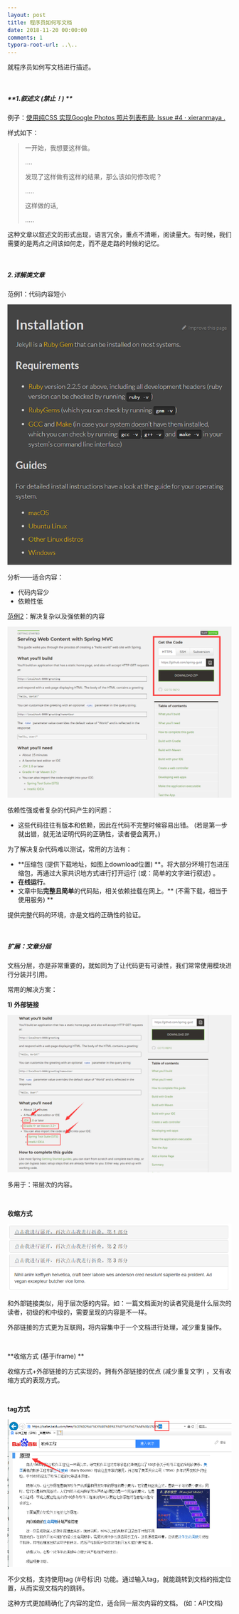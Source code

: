 ```yaml
---
layout: post
title: 程序员如何写文档
date: 2018-11-20 00:00:00
comments: 1
typora-root-url: ..\..
---
```


就程序员如何写文档进行描述。

<br>

##### **1.叙述文 (禁止！) **

例子：[使用纯CSS 实现Google Photos 照片列表布局· Issue #4 · xieranmaya .](https://github.com/xieranmaya/blog/issues/4)

样式如下：

> 一开始，我想要这样做。
>
> ....
>
> 发现了这样做有这样的结果，那么该如何修改呢？
>
> .....
>
> 这样做的话,
>
> .....

这种文章以叙述文的形式出现，语言冗余，重点不清晰，阅读量大。有时候，我们需要的是两点之间该如何走，而不是走路的时候的记忆。

<br>

##### **2.详解类文章**

范例1：代码内容短小

![1542856798226](/assets/blog_res/1542856798226.png)

分析——适合内容：

- 代码内容少
- 依赖性低

[范例2](https://spring.io/guides/gs/serving-web-content/)：解决复杂以及强依赖的内容

![例子中，提供下载链接](/assets/blog_res/1542857633230.png)

依赖性强或者复杂的代码产生的问题：

- 这些代码往往有版本和依赖，因此在代码不完整时候容易出错。 (若是第一步就出错，就无法证明代码的正确性，读者便会离开。)

为了解决复杂代码难以测试，常用的方法有：

- **压缩包 (提供下载地址，如图上download位置) **。将大部分环境打包进压缩包，再通过大家共识地方式进行打开运行 (或：简单的文字进行叙述) 。
- **在线运行**。
- 文章中贴**完整且简单**的代码贴，相关依赖挂载在网上。** (不需下载，相当于使用服务) **

提供完整代码的环境，亦是文档的正确性的验证。

<br>

##### **扩展：文章分层**

文档分层，亦是非常重要的，就如同为了让代码更有可读性，我们常常使用模块进行分装并引用。

常用的解决方案：

**1) 外部链接**

![1542858726120](/assets/blog_res/1542858726120.png)

多用于：带层次的内容。

<br>

**收缩方式**

![1542869275174](/assets/blog_res/1542869088272.png)

和外部链接类似，用于层次感的内容。如：一篇文档面对的读者究竟是什么层次的读者，初级的和中级的，需要呈现的内容是不一样。

外部链接的方式更为互联网，将内容集中于一个文档进行处理，减少重复操作。

<br>

**收缩方式 (基于iframe) **

收缩方式+外部链接的方式实现的。拥有外部链接的优点 (减少重复文字) ，又有收缩方式的表现方式。

<br>

**tag方式**

![1542869825713](/assets/blog_res/1542869825713.png)

不少文档，支持使用tag (#号标识) 功能。通过输入tag，就能跳转到文档的指定位置，从而实现文档内的跳转。

这种方式更加精确化了内容的定位，适合同一层次内容的文档。 (如：API文档)

